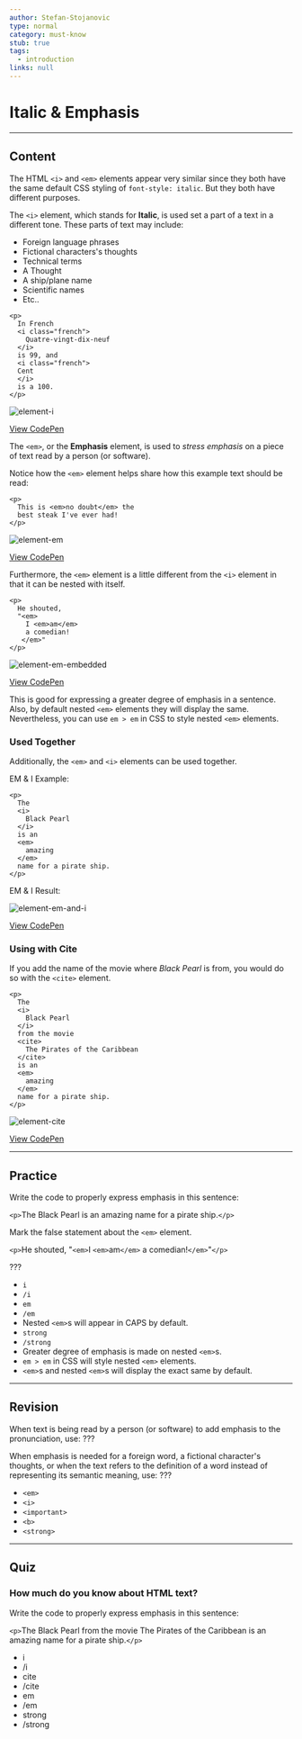 ```yaml
---
author: Stefan-Stojanovic
type: normal
category: must-know
stub: true
tags:
  - introduction
links: null
---
```


# Italic & Emphasis


---

## Content

The HTML `<i>` and `<em>` elements appear very similar since they both have the same default CSS styling of `font-style: italic`. But they both have different purposes.

The `<i>` element, which stands for **Italic**, is used set a part of a text in a different tone. These parts of text may include:

- Foreign language phrases
- Fictional characters's thoughts
- Technical terms
- A Thought
- A ship/plane name
- Scientific names
- Etc..

```plain-text
<p>
  In French
  <i class="french">
    Quatre-vingt-dix-neuf
  </i>
  is 99, and
  <i class="french">
  Cent
  </i>
  is a 100.
</p>
```

![element-i](https://img.enkipro.com/aaca1a40714529182438865cc92394a1.png)

[View CodePen](https://codepen.io/enkidevs/pen/MBJwMp)

The `<em>`, or the **Emphasis** element, is used to *stress emphasis* on a piece of text read by a person (or software).

Notice how the `<em>` element helps share how this example text should be read:

```plain-text
<p>
  This is <em>no doubt</em> the
  best steak I've ever had!
</p>
```

![element-em](https://img.enkipro.com/6a585d9da53c624b03225ec7a33fb093.png)

[View CodePen](https://codepen.io/enkidevs/pen/NBdGKG)

Furthermore, the `<em>` element is a little different from the `<i>` element in that it can be nested with itself.

```plain-text
<p>
  He shouted,
  "<em>
    I <em>am</em>
    a comedian!
   </em>"
</p>
```

![element-em-embedded](https://img.enkipro.com/a410e16d5de810a07e5fea383600bf25.png)

[View CodePen](https://codepen.io/enkidevs/pen/GBrpgb)

This is good for expressing a greater degree of emphasis in a sentence. Also, by default nested `<em>` elements they will display the same. Nevertheless, you can use `em > em` in CSS to style nested `<em>` elements.

### Used Together

Additionally, the `<em>` and `<i>` elements can be used together.

EM & I Example:

```plain-text
<p>
  The
  <i>
    Black Pearl
  </i>
  is an
  <em>
    amazing
  </em>
  name for a pirate ship.
</p>
```

EM & I Result:

![element-em-and-i](https://img.enkipro.com/546f603fa4b9c2cacb6c1bab2ebff09d.png)

[View CodePen](https://codepen.io/enkidevs/pen/djNYYw)

### Using with Cite

If you add the name of the movie where *Black Pearl* is from, you would do so with the `<cite>` element.

```plain-text
<p>
  The
  <i>
    Black Pearl
  </i>
  from the movie
  <cite>
    The Pirates of the Caribbean
  </cite>
  is an
  <em>
    amazing
  </em>
  name for a pirate ship.
</p>
```

![element-cite](https://img.enkipro.com/0ad2d499d7b1a5af2c49ebf3839a48dd.png)

[View CodePen](https://codepen.io/enkidevs/pen/GBrpoV)


---

## Practice

Write the code to properly express emphasis in this sentence:

`<p>`The <???>Black Pearl<???> is an <???>amazing<???> name for a pirate ship.`</p>`

Mark the false statement about the `<em>` element.

`<p>`He shouted, "`<em>`I `<em>`am`</em>` a comedian!`</em>`"`</p>`

???

- `i`
- `/i`
- `em`
- `/em`
- Nested `<em>`s will appear in CAPS by default.
- `strong`
- `/strong`
- Greater degree of emphasis is made on nested `<em>`s.
- `em > em` in CSS will style nested `<em>` elements.
- `<em>`s and nested `<em>`s will display the exact same by default.


---

## Revision

When text is being read by a person (or software) to add emphasis to the pronunciation, use: ???

When emphasis is needed for a foreign word, a fictional character's thoughts, or when the text refers to the definition of a word instead of representing its semantic meaning, use: ???

- `<em>`
- `<i>`
- `<important>`
- `<b>`
- `<strong>`


---

## Quiz

### How much do you know about HTML text?


Write the code to properly express emphasis in this sentence:

`<p>`The <???>Black Pearl<???> from the movie <???>The Pirates of the Caribbean<???> is an <???>amazing<???> name for a pirate ship.`</p>`

- i
- /i
- cite
- /cite
- em
- /em
- strong
- /strong
 
